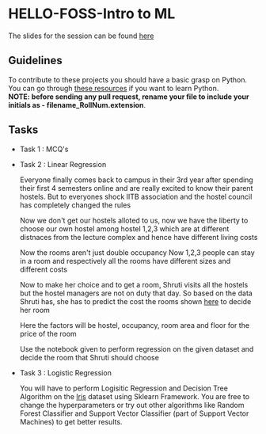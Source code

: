 # HELLO-FOSS-Intro to ML

The slides for the session can be found <a href = "https://docs.google.com/presentation/d/1UKiMZTcnCOUxNHcBNnSd-n6FCgyZYEldMT--3h0nzok/edit?usp=sharing">here</a>

## Guidelines
To contribute to these projects you should have a basic grasp on Python. You can go through [these resources](https://github.com/wncc/TSS-2021/tree/main/Python%20%26%20its%20Applications/Week-1) if you want to learn Python. <br>
**NOTE: before sending any pull request, rename your file to include your initials as - filename_RollNum.extension**.

## Tasks

 - Task 1 : MCQ's
 - Task 2 : Linear Regression <br> <p>Everyone finally comes back to campus in their 3rd year after spending their first 4 semesters online and are really excited to know their parent hostels. But  to everyones shock IITB association and the hostel council has completely changed the rules

      Now we don't get our hostels alloted to us, now we have the liberty to choose our own hostel among hostel 1,2,3 which are at different distnaces from the lecture complex and hence have different living costs

      Now the rooms aren't just double occupancy
      Now 1,2,3 people can stay in a room and respectively all the rooms have different sizes and different costs

      Now to make her choice and to get a room, Shruti visits all the hostels but the hostel managers are not on duty that day. So based on the data Shruti has, she has to predict the cost the rooms shown [here](Hostel_Linear_Dataset.csv) to decide her room

      Here the factors will be hostel, occupancy, room area and floor for the price of the room</p>
      Use the notebook given to perform regression on the given dataset and decide the room that Shruti should choose
 - Task 3 : Logistic Regression <br> <p> You will have to perform Logisitic Regression and Decision Tree Algorithm on the [Iris](iris.csv) dataset using Sklearn Framework.
            You are free to change the hyperparameters or try out other algorithms like Random Forest Classifier and Support Vector Classifier (part of Support Vector Machines) to get better results. 
